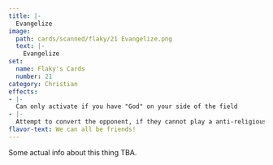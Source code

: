 ```yaml
---
title: |-
  Evangelize
image: 
  path: cards/scanned/flaky/21 Evangelize.png
  text: |-
    Evangelize
set:
  name: Flaky's Cards
  number: 21
category: Christian
effects: 
- |-
  Can only activate if you have "God" on your side of the field
- |-
  Attempt to convert the opponent, if they cannot play a anti-religious card in 5 turns, they lose.
flavor-text: We can all be friends!
---
```

Some actual info about this thing TBA.
